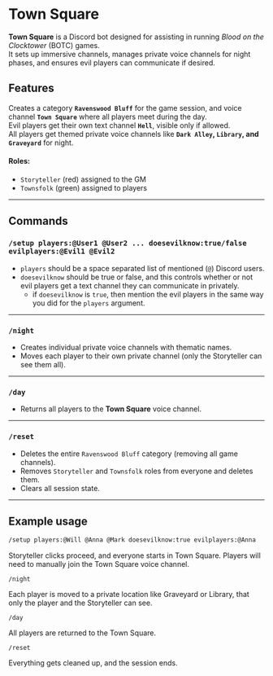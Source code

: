 # Town Square

**Town Square** is a Discord bot designed for assisting in running _Blood on the Clocktower_ (BOTC) games.  
It sets up immersive channels, manages private voice channels for night phases, and ensures evil players can communicate if desired.

## Features

Creates a category **`Ravenswood Bluff`** for the game session, and voice channel **`Town Square`** where all players meet during the day.  
Evil players get their own text channel **`Hell`**, visible only if allowed.  
All players get themed private voice channels like **`Dark Alley`, `Library`, and `Graveyard`** for night.

#### Roles:

- `Storyteller` (red) assigned to the GM
- `Townsfolk` (green) assigned to players

---

## Commands

### `/setup players:@User1 @User2 ... doesevilknow:true/false evilplayers:@Evil1 @Evil2`

- `players` should be a space separated list of mentioned (`@`) Discord users.
- `doesevilknow` should be true or false, and this controls whether or not evil players get a text channel they can communicate in privately.
  - if `doesevilknow` is `true`, then mention the evil players in the same way you did for the `players` argument.

---

### `/night`

- Creates individual private voice channels with thematic names.
- Moves each player to their own private channel (only the Storyteller can see them all).

---

### `/day`

- Returns all players to the **Town Square** voice channel.

---

### `/reset`

- Deletes the entire `Ravenswood Bluff` category (removing all game channels).
- Removes `Storyteller` and `Townsfolk` roles from everyone and deletes them.
- Clears all session state.

---

## Example usage

```bash
/setup players:@Will @Anna @Mark doesevilknow:true evilplayers:@Anna
```

Storyteller clicks proceed, and everyone starts in Town Square. Players will need to manually join the Town Square voice channel.

`/night`

Each player is moved to a private location like Graveyard or Library, that only the player and the Storyteller can see.

`/day`

All players are returned to the Town Square.

`/reset`

Everything gets cleaned up, and the session ends.
